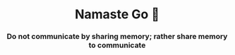 <h1 align='center'>Namaste Go 🙏</h1>
<h3 align="center">Do not communicate by sharing memory; rather share memory to communicate  </h3>
